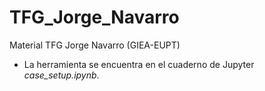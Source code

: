 # TFG_Jorge_Navarro
Material TFG Jorge Navarro (GIEA-EUPT)

- La herramienta se encuentra en el cuaderno de Jupyter *case_setup.ipynb*.
